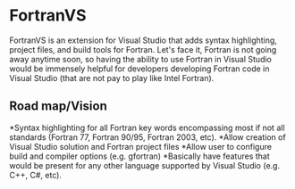 # FortranVS
FortranVS is an extension for Visual Studio that adds syntax highlighting, project files, and build tools for Fortran. Let's face it, Fortran is not going away anytime soon, so having the ability to use Fortran in Visual Studio would be immensely helpful for developers developing Fortran code in Visual Studio (that are not pay to play like Intel Fortran).
## Road map/Vision
*Syntax highlighting for all Fortran key words encompassing most if not all standards (Fortran 77, Fortran 90/95, Fortran 2003, etc).
*Allow creation of Visual Studio solution and Fortran project files
*Allow user to configure build and compiler options (e.g. gfortran)
*Basically have features that would be present for any other language supported by Visual Studio (e.g. C++, C#, etc).
